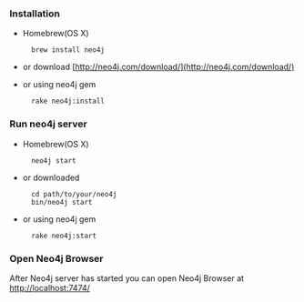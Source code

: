 ### Installation

* Homebrew(OS X)

        brew install neo4j

* or download [http://neo4j.com/download/](http://neo4j.com/download/)

* or using neo4j gem

        rake neo4j:install

### Run neo4j server

* Homebrew(OS X)

        neo4j start

* or downloaded

        cd path/to/your/neo4j
        bin/neo4j start

* or using neo4j gem

        rake neo4j:start

### Open Neo4j Browser

After Neo4j server has started you can open Neo4j Browser at
[http://localhost:7474/](http://localhost:7474/)
